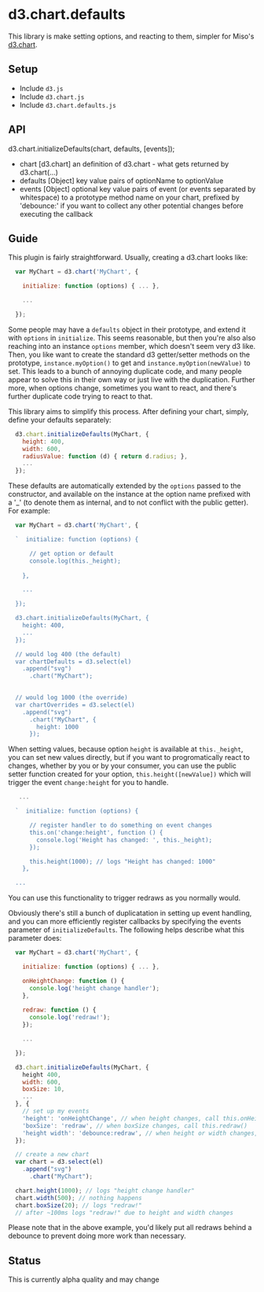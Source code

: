 # d3.chart.defaults

This library is make setting options, and reacting to them, simpler for Miso's [d3.chart](FIXME). 

## Setup

- Include ```d3.js```
- Include ```d3.chart.js```
- Include ```d3.chart.defaults.js```

## API

d3.chart.initializeDefaults(chart, defaults, [events]);

- chart [d3.chart] an definition of d3.chart - what gets returned by d3.chart(...)
- defaults [Object] key value pairs of optionName to optionValue
- events [Object] optional key value pairs of event (or events separated by whitespace) to a prototype method name on your chart, prefixed by 'debounce:' if you want to collect any other potential changes before executing the callback 


## Guide

This plugin is fairly straightforward. Usually, creating a d3.chart looks like:

```javascript
  var MyChart = d3.chart('MyChart', {

    initialize: function (options) { ... },

    ...

  });
```

Some people may have a ```defaults``` object in their prototype, and extend it with ```options``` in ```initialize```. This seems reasonable, but then you're also also reaching into an instance ```options``` member, which doesn't seem very d3 like. Then, you like want to create the standard d3 getter/setter methods on the prototype, ```instance.myOption()``` to get and ```instance.myOption(newValue)``` to set. This leads to a bunch of annoying duplicate code, and many people appear to solve this in their own way or just live with the duplication. Further more, when options change, sometimes you want to react, and there's further duplicate code trying to react to that.

This library aims to simplify this process. After defining your chart, simply, define your defaults separately:

```javascript
  d3.chart.initializeDefaults(MyChart, {
    height: 400,
    width: 600,
    radiusValue: function (d) { return d.radius; },
    ...
  });
```

These defaults are automatically extended by the ```options``` passed to the constructor, and available on the instance at the option name prefixed with a '_' (to denote them as internal, and to not conflict with the public getter). For example:

```javascript
  var MyChart = d3.chart('MyChart', {

  `  initialize: function (options) {

      // get option or default
      console.log(this._height);
        
    },

    ...

  });

  d3.chart.initializeDefaults(MyChart, {
    height: 400,
    ...
  }); 

  // would log 400 (the default)
  var chartDefaults = d3.select(el)
    .append("svg")
      .chart("MyChart");

 
  // would log 1000 (the override)
  var chartOverrides = d3.select(el)
    .append("svg")
      .chart("MyChart", {
        height: 1000
      }); 
```

When setting values, because option ```height``` is available at ```this._height```, you can set new values directly, but if you want to progromatically react to changes, whether by you or by your consumer, you can use the public setter function created for your option, ```this.height([newValue])``` which will trigger the event ```change:height``` for you to handle.

```javascript
   ...

  `  initialize: function (options) {

      // register handler to do something on event changes
      this.on('change:height', function () {
        console.log('Height has changed: ', this._height);
      });

      this.height(1000); // logs "Height has changed: 1000"
    },

  ...

```

You can use this functionality to trigger redraws as you normally would.

Obviously there's still a bunch of duplicatation in setting up event handling, and you can more efficiently register callbacks by specifying the events parameter of ```initializeDefaults```. The following helps describe what this parameter does:
 
```javascript
  var MyChart = d3.chart('MyChart', {

    initialize: function (options) { ... },

    onHeightChange: function () {
      console.log('height change handler');
    },
    
    redraw: function () {
      console.log('redraw!');
    });

    ...

  });

  d3.chart.initializeDefaults(MyChart, {
    height 400,
    width: 600,
    boxSize: 10,
    ...
  }, {
    // set up my events
    'height': 'onHeightChange', // when height changes, call this.onHeightChange()
    'boxSize': 'redraw', // when boxSize changes, call this.redraw()
    'height width': 'debounce:redraw', // when height or width changes, debounce the even for 100ms (wait for any other changes before executing), then call this.redraw()- this is helpful when redraws are super expensive
  }); 

  // create a new chart
  var chart = d3.select(el)
    .append("svg")
      .chart("MyChart");

  chart.height(1000); // logs "height change handler"
  chart.width(500); // nothing happens
  chart.boxSize(20); // logs "redraw!"
  // after ~100ms logs "redraw!" due to height and width changes
```

Please note that in the above example, you'd likely put all redraws behind a debounce to prevent doing more work than necessary.
 
## Status

This is currently alpha quality and may change
